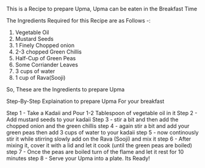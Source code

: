 This is a Recipe to prepare Upma,
Upma can be eaten in the Breakfast Time

The Ingredients Required for this Recipe are as Follows -: 
1) Vegetable Oil 
2) Mustard Seeds
3) 1 Finely Chopped onion 
4) 2-3 chopped Green Chillis 
5) Half-Cup of Green Peas
6) Some Corriander Leaves 
7) 3 cups of water 
8) 1 cup of Rava(Sooji)

So, These are the Ingredients to prepare Upma 

Step-By-Step Explaination to prepare Upma For your breakfast 

Step 1 - Take a Kadaii and Pour 1-2 Tablespoon of vegetable oil in it
Step 2 - Add mustard seeds to your kadaii
Step 3 - stir a bit and then add the chopped onion and the green chillis 
step 4 - again stir a bit and add your green peas then add 3 cups of water to your kadaii
step 5 - now continously stir it while stirring slowly add on the Rava (Sooji) and mix it
step 6 - After mixing it, cover it with a lid and let it cook (until the green peas are boiled) 
step 7 - Once the peas are boiled turn of the flame and let it rest for 10 minutes
step 8 - Serve your Upma into a plate.  Its Ready! 